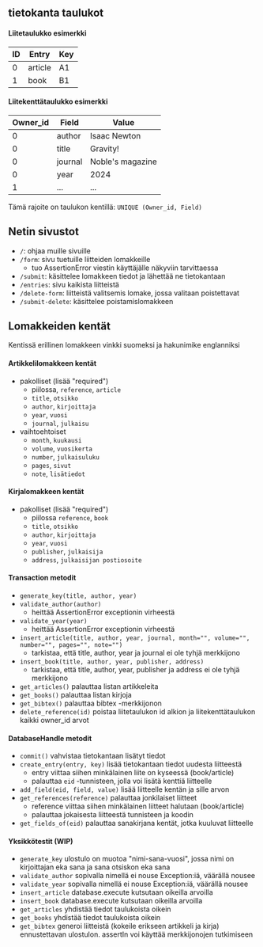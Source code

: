 ## tietokanta taulukot

#### Liitetaulukko esimerkki

| ID | Entry | Key |
| --- | --- | --- |
| 0 | article | A1 |
| 1 | book | B1 |

#### Liitekenttätaulukko esimerkki

| Owner_id | Field | Value |
| --- | --- | --- |
| 0 | author | Isaac Newton |
| 0 | title | Gravity! |
| 0 | journal | Noble's magazine |
| 0 | year | 2024 |
| 1 | ... | ... |

Tämä rajoite on taulukon kentillä: `UNIQUE (Owner_id, Field)`

## Netin sivustot

- `/`: ohjaa muille sivuille
- `/form`: sivu tuetuille liitteiden lomakkeille
  - tuo AssertionError viestin käyttäjälle näkyviin tarvittaessa
- `/submit`: käsittelee lomakkeen tiedot ja lähettää ne tietokantaan
- `/entries`: sivu kaikista liitteistä
- `/delete-form`: liitteistä valitsemis lomake, jossa valitaan poistettavat
- `/submit-delete`: käsittelee poistamislomakkeen

## Lomakkeiden kentät

Kentissä erillinen lomakkeen vinkki suomeksi ja hakunimike englanniksi

#### Artikkelilomakkeen kentät

- pakolliset (lisää "required")
  - piilossa, `reference`, `article`
  - `title`, `otsikko`
  - `author`, `kirjoittaja`
  - `year`, `vuosi`
  - `journal`, `julkaisu`
- vaihtoehtoiset
  - `month`, `kuukausi`
  - `volume`, `vuosikerta`
  - `number`, `julkaisuluku`
  - `pages`,  `sivut`
  - `note`, `lisätiedot`

#### Kirjalomakkeen kentät

- pakolliset (lisää "required")
  - piilossa `reference`, `book`
  - `title`, `otsikko`
  - `author`, `kirjoittaja`
  - `year`, `vuosi`
  - `publisher`, `julkaisija`
  - `address`, `julkaisijan postiosoite`
  
#### Transaction metodit

- `generate_key(title, author, year)`
- `validate_author(author)`
  - heittää AssertionError exceptionin virheestä
- `validate_year(year)`
  - heittää AssertionError exceptionin virheestä
- `insert_article(title, author, year, journal, month="", volume="", number="", pages="", note="")`
  - tarkistaa, että title, author, year ja journal ei ole tyhjä merkkijono
- `insert_book(title, author, year, publisher, address)`
  - tarkistaa, että title, author, year, publisher ja address ei ole tyhjä merkkijono
- `get_articles()` palauttaa listan artikkeleita
- `get_books()` palauttaa listan kirjoja
- `get_bibtex()` palauttaa bibtex -merkkijonon
- `delete_reference(id)` poistaa liitetaulukon id alkion ja liitekenttätaulukon kaikki owner_id arvot

#### DatabaseHandle metodit
- `commit()` vahvistaa tietokantaan lisätyt tiedot
- `create_entry(entry, key)` lisää tietokantaan tiedot uudesta liitteestä
  - entry viittaa siihen minkälainen liite on kyseessä (book/article)
  - palauttaa `eid` -tunnisteen, jolla voi lisätä kenttiä liitteelle
- `add_field(eid, field, value)` lisää liitteelle kentän ja sille arvon
- `get_references(reference)` palauttaa jonkilaiset liitteet
  - reference viittaa siihen minkälainen liitteet halutaan (book/article)
  - palauttaa jokaisesta liitteestä tunnisteen ja koodin
- `get_fields_of(eid)` palauttaa sanakirjana kentät, jotka kuuluvat liitteelle

#### Yksikkötestit (WIP)

- `generate_key` ulostulo on muotoa "nimi-sana-vuosi", jossa nimi on kirjoittajan eka sana ja sana otsiskon eka sana
- `validate_author` sopivalla nimellä ei nouse Exception:iä, väärällä nousee
- `validate_year` sopivalla nimellä ei nouse Exception:iä, väärällä nousee
- `insert_article` database.execute kutsutaan oikeilla arvoilla
- `insert_book` database.execute kutsutaan oikeilla arvoilla
- `get_articles` yhdistää tiedot taulukoista oikein
- `get_books` yhdistää tiedot taulukoista oikein
- `get_bibtex` generoi liitteistä (kokeile erikseen artikkeli ja kirja) ennustettavan ulostulon. assertIn voi käyttää merkkijonojen tutkimiseen
